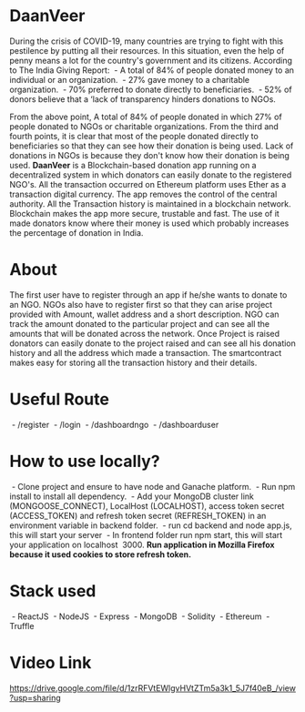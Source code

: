 # DaanVeer
During the crisis of COVID-19, many countries are trying to fight with this pestilence by putting all their resources. In this situation, even the help of penny means a lot for the country's government and its citizens. According to The India Giving Report:
 - A total of 84% of people donated money to an individual or an organization.
 - 27% gave money to a charitable organization.
 - 70% preferred to donate directly to beneficiaries.
 - 52% of donors believe that a ‘lack of transparency hinders donations to NGOs.

From the above point, A total of 84% of people donated in which 27% of people donated to NGOs or charitable organizations. From the third and fourth points, it is clear that most of the people donated directly to beneficiaries so that they can see how their donation is being used. Lack of donations in NGOs is because they don't know how their donation is being used.
**DaanVeer** is a Blockchain-based donation app running on a decentralized system in which donators can easily donate to the registered NGO's. All the transaction occurred on Ethereum platform uses Ether as a transaction digital currency. The app removes the control of the central authority. All the Transaction history is maintained in a blockchain network. Blockchain makes the app more secure, trustable and fast. The use of it made donators know where their money is used which probably increases the percentage of donation in India.
# About
The first user have to register through an app if he/she wants to donate to an NGO. NGOs also have to register first so that they can arise project provided with Amount, wallet address and a short description. NGO can track the amount donated to the particular project and can see all the amounts that will be donated across the network. Once Project is raised donators can easily donate to the project raised and can see all his donation history and all the address which made a transaction.
The smartcontract makes easy for storing all the transaction history and their details.

# Useful Route
 - /register
 - /login
 - /dashboardngo
 - /dashboarduser

# How to use locally?
 - Clone project and ensure to have node and Ganache platform.
 - Run npm install to install all dependency.
 - Add your MongoDB cluster link (MONGOOSE_CONNECT), LocalHost (LOCALHOST), access token secret (ACCESS_TOKEN) and refresh token secret (REFRESH_TOKEN) in an environment variable in backend folder.
 - run cd backend and node app.js, this will start your server
 - In frontend folder run npm start, this will start your application on localhost  3000.
**Run application in Mozilla Firefox because it used cookies to store refresh token.**

# Stack used
 - ReactJS
 - NodeJS
 - Express
 - MongoDB
 - Solidity
 - Ethereum
 - Truffle
# Video Link
https://drive.google.com/file/d/1zrRFVtEWlgvHVtZTm5a3k1_5J7f40eB_/view?usp=sharing

